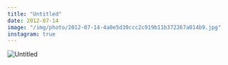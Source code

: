 ```yaml
---
title: "Untitled"
date: 2012-07-14
image: "/img/photo/2012-07-14-4a0e5d30ccc2c919b11b372267a014b9.jpg"
instagram: true
---
```


![Untitled](/img/photo/2012-07-14-4a0e5d30ccc2c919b11b372267a014b9.jpg)
